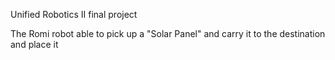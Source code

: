 Unified Robotics II  final project

The Romi robot able to pick up a "Solar Panel" and carry it to the destination and place it 
